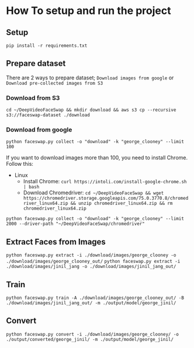 # How To setup and run the project

## Setup
`pip install -r requirements.txt`

## Prepare dataset
There are 2 ways to prepare dataset; `Download images from google` or `Download pre-collected images from S3`

### Download from S3
`cd ~/DeepVideoFaceSwap && mkdir download && aws s3 cp --recursive s3://faceswap-dataset ./download`

### Download from google
`python faceswap.py collect -o "download" -k "george_clooney" --limit 100`

If you want to download images more than 100, you need to install Chrome. Follow this:
* Linux
  * Install Chrome: `curl https://intoli.com/install-google-chrome.sh | bash`
  * Download Chromedriver: `cd ~/DeepVideoFaceSwap && wget https://chromedriver.storage.googleapis.com/75.0.3770.8/chromedriver_linux64.zip && unzip chromedriver_linux64.zip && rm chromedriver_linux64.zip`
  
`python faceswap.py collect -o "download" -k "george_clooney" --limit 2000 --driver-path "~/DeepVideoFaceSwap/chromedriver"`

## Extract Faces from Images
`python faceswap.py extract -i ./download/images/george_clooney -o ./download/images/george_clooney_out/`
`python faceswap.py extract -i ./download/images/jinil_jang -o ./download/images/jinil_jang_out/`

## Train
`python faceswap.py train -A ./download/images/george_clooney_out/ -B ./download/images/jinil_jang_out/ -m ./output/model/george_jinil/`

## Convert
`python faceswap.py convert -i ./download/images/george_clooney/ -o ./output/converted/george_jinil/ -m ./output/model/george_jinil/`
